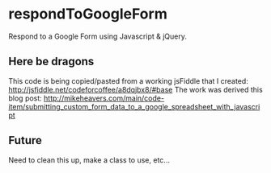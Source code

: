 # respondToGoogleForm
Respond to a Google Form using Javascript &amp; jQuery.

## Here be dragons
This code is being copied/pasted from a working jsFiddle that I created: http://jsfiddle.net/codeforcoffee/a8dqjbx8/#base 
The work was derived this blog post: http://mikeheavers.com/main/code-item/submitting_custom_form_data_to_a_google_spreadsheet_with_javascript

## Future
Need to clean this up, make a class to use, etc...
